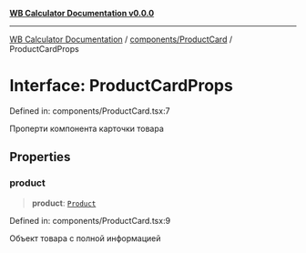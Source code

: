 [**WB Calculator Documentation v0.0.0**](../../../README.md)

***

[WB Calculator Documentation](../../../README.md) / [components/ProductCard](../README.md) / ProductCardProps

# Interface: ProductCardProps

Defined in: components/ProductCard.tsx:7

Проперти компонента карточки товара

## Properties

### product

> **product**: [`Product`](../../../hooks/useWildberriesSearch/interfaces/Product.md)

Defined in: components/ProductCard.tsx:9

Объект товара с полной информацией
